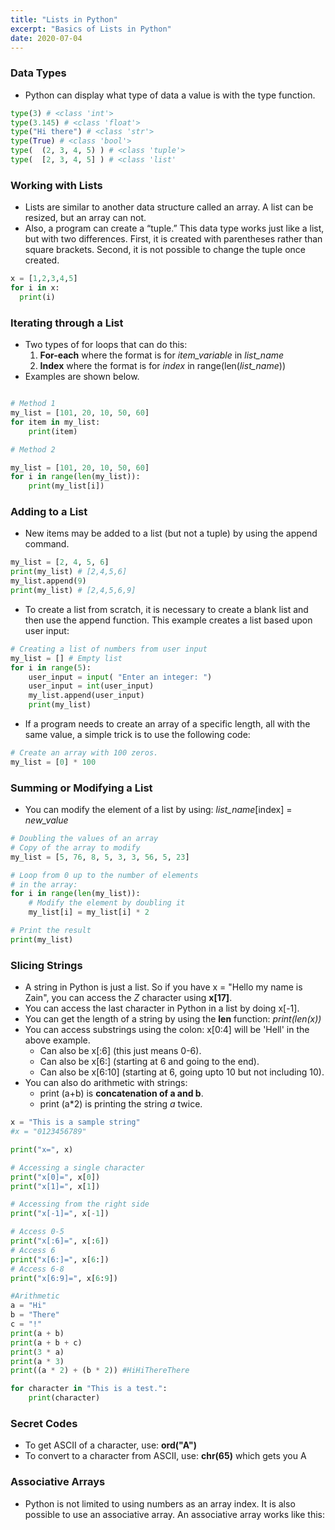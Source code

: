 ```yaml
---
title: "Lists in Python"
excerpt: "Basics of Lists in Python"
date: 2020-07-04
---
```


### Data Types

- Python can display what type of data a value is with the type function.

```python
type(3) # <class 'int'>
type(3.145) # <class 'float'>
type("Hi there") # <class 'str'>
type(True) # <class 'bool'>
type(  (2, 3, 4, 5) ) # <class 'tuple'>
type(  [2, 3, 4, 5] ) # <class 'list'
```

### Working with Lists

- Lists are similar to another data structure called an array. A list can be resized, but an array can not.
- Also, a program can create a “tuple.” This data type works just like a list, but with two differences. First, it is created with parentheses rather than square brackets. Second, it is not possible to change the tuple once created.

```python
x = [1,2,3,4,5]
for i in x:
  print(i)
```

### Iterating through a List

- Two types of for loops that can do this:
  1. **For-each** where the format is for *item_variable* in *list_name*
  2. **Index** where the format is for *index* in range(len(*list_name*))
- Examples are shown below.

```python

# Method 1
my_list = [101, 20, 10, 50, 60]
for item in my_list:
    print(item)

# Method 2

my_list = [101, 20, 10, 50, 60]
for i in range(len(my_list)):
    print(my_list[i])
```

### Adding to a List

- New items may be added to a list (but not a tuple) by using the append command.

```python
my_list = [2, 4, 5, 6]
print(my_list) # [2,4,5,6]
my_list.append(9)
print(my_list) # [2,4,5,6,9]
```

- To create a list from scratch, it is necessary to create a blank list and then use the append function. This example creates a list based upon user input:

```python
# Creating a list of numbers from user input
my_list = [] # Empty list
for i in range(5):
    user_input = input( "Enter an integer: ")
    user_input = int(user_input)
    my_list.append(user_input)
    print(my_list)
```

- If a program needs to create an array of a specific length, all with the same value, a simple trick is to use the following code:

```python
# Create an array with 100 zeros.
my_list = [0] * 100
```

### Summing or Modifying a List

- You can modify the element of a list by using: *list_name*[index] = *new_value*

```python
# Doubling the values of an array
# Copy of the array to modify
my_list = [5, 76, 8, 5, 3, 3, 56, 5, 23]

# Loop from 0 up to the number of elements
# in the array:
for i in range(len(my_list)):
    # Modify the element by doubling it
    my_list[i] = my_list[i] * 2

# Print the result
print(my_list)
```

### Slicing Strings

- A string in Python is just a list. So if you have x = "Hello my name is Zain", you can access the *Z* character using **x[17]**.
- You can access the last character in Python in a list by doing x[-1].
- You can get the length of a string by using the **len** function: *print(len(x))*
- You can access substrings using the colon: x[0:4] will be 'Hell' in the above example.
  - Can also be x[:6] (this just means 0-6).
  - Can also be x[6:] (starting at 6 and going to the end).
  - Can also be x[6:10] (starting at 6, going upto 10 but not including 10).
- You can also do arithmetic with strings:
  - print (a+b) is **concatenation of a and b**.
  - print (a*2) is printing the string *a* twice.
```python
x = "This is a sample string"
#x = "0123456789"

print("x=", x)

# Accessing a single character
print("x[0]=", x[0])
print("x[1]=", x[1])

# Accessing from the right side
print("x[-1]=", x[-1])

# Access 0-5
print("x[:6]=", x[:6])
# Access 6
print("x[6:]=", x[6:])
# Access 6-8
print("x[6:9]=", x[6:9])

#Arithmetic
a = "Hi"
b = "There"
c = "!"
print(a + b)
print(a + b + c)
print(3 * a)
print(a * 3)
print((a * 2) + (b * 2)) #HiHiThereThere

for character in "This is a test.":
    print(character)
```  
### Secret Codes

- To get ASCII of a character, use: **ord("A")**
- To convert to a character from ASCII, use: **chr(65)** which gets you A

### Associative Arrays

- Python is not limited to using numbers as an array index. It is also possible to use an associative array. An associative array works like this:
